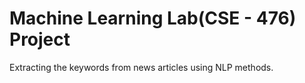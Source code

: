 # Machine Learning Lab(CSE - 476) Project
Extracting the keywords from news articles using NLP methods.
